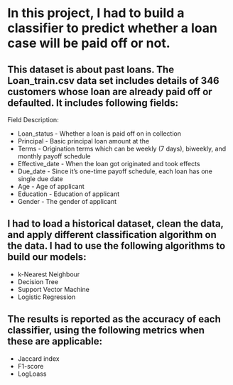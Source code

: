 # In this project, I had to build a classifier to predict whether a loan case will be paid off or not.

## This dataset is about past loans. The Loan_train.csv data set includes details of 346 customers whose loan are already paid off or defaulted. It includes following fields:

Field	Description: 

* Loan_status -	Whether a loan is paid off on in collection
* Principal	- Basic principal loan amount at the
* Terms	- Origination terms which can be weekly (7 days), biweekly, and monthly payoff schedule
* Effective_date	- When the loan got originated and took effects
* Due_date	- Since it’s one-time payoff schedule, each loan has one single due date
* Age	- Age of applicant
* Education	- Education of applicant
* Gender	- The gender of applicant

## I had to load a historical dataset, clean the data, and apply different classification algorithm on the data. I had to use the following algorithms to build our models:

* k-Nearest Neighbour
* Decision Tree
* Support Vector Machine
* Logistic Regression

## The results is reported as the accuracy of each classifier, using the following metrics when these are applicable:

* Jaccard index
* F1-score
* LogLoass
